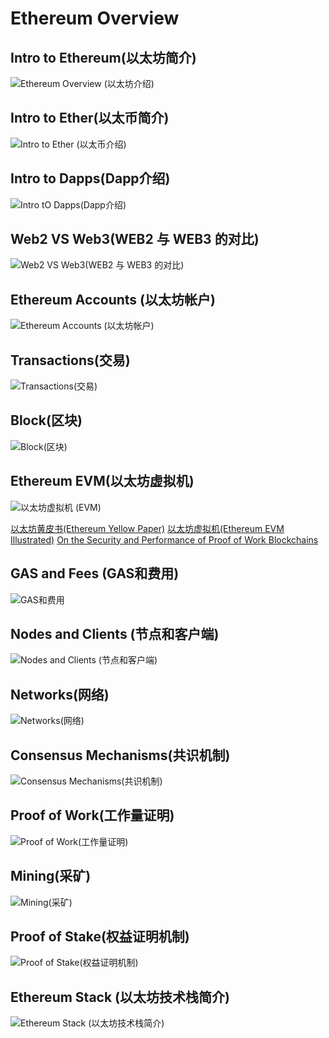 # Ethereum Overview

## Intro to Ethereum(以太坊简介)

![Ethereum Overview (以太坊介绍)](Ethereum%20Overview%20(以太坊介绍).png)

## Intro to Ether(以太币简介)

![Intro to Ether (以太币介绍)](Intro%20to%20Ether%20(ETH%E7%AE%80%E4%BB%8B).png)

## Intro to Dapps(Dapp介绍)

![Intro tO Dapps(Dapp介绍)](DAPP%20%E4%BB%8B%E7%BB%8D.png)

## Web2 VS Web3(WEB2 与 WEB3 的对比)

![Web2 VS Web3(WEB2 与 WEB3 的对比)](WEB2%20与%20WEB3%20的对比.png)

## Ethereum Accounts (以太坊帐户)

![Ethereum Accounts (以太坊帐户)](Ethereum%20Accounts%20(%E4%BB%A5%E5%A4%AA%E5%9D%8A%E5%B8%90%E6%88%B7).png)

## Transactions(交易)

![Transactions(交易)](Transactions(交易).png)

## Block(区块)

![Block(区块)](Block(%E5%8C%BA%E5%9D%97).png)

## Ethereum EVM(以太坊虚拟机)

![以太坊虚拟机 (EVM)](%E4%BB%A5%E5%A4%AA%E5%9D%8A%E8%99%9A%E6%8B%9F%E6%9C%BA%20(EVM).png)

[以太坊黄皮书(Ethereum Yellow Paper)](Ethereum%20Yellow%20Paper.pdf)
[以太坊虚拟机(Ethereum EVM Illustrated)](ethereum_evm_illustrated.pdf)
[On the Security and Performance of Proof of Work Blockchains](On%20the%20Security%20and%20Performance%20of%20Proof%20of%20Work%20Blockchains.pdf)

## GAS and Fees (GAS和费用)

![GAS和费用](GAS%E5%92%8C%E8%B4%B9%E7%94%A8.png)

## Nodes and Clients (节点和客户端)

![Nodes and Clients (节点和客户端)](Nodes%20and%20Clients%20(节点和客户端).png)

## Networks(网络)

![Networks(网络)](Networks(%E7%BD%91%E7%BB%9C).png)

## Consensus Mechanisms(共识机制)

![Consensus Mechanisms(共识机制)](Consensus%20Mechanisms(%E5%85%B1%E8%AF%86%E6%9C%BA%E5%88%B6).png)

## Proof of Work(工作量证明)

![Proof of Work(工作量证明)](Proof%20of%20Work(工作量证明).png)

## Mining(采矿)

![Mining(采矿)](Mining(%E9%87%87%E7%9F%BF).png)

## Proof of Stake(权益证明机制)

![Proof of Stake(权益证明机制)](Proof%20of%20Stake%20(%E6%9D%83%E7%9B%8A%E8%AF%81%E6%98%8E%E6%9C%BA%E5%88%B6).png)

## Ethereum Stack (以太坊技术栈简介)

![Ethereum Stack (以太坊技术栈简介)](Ethereum%20Stack%20(%E4%BB%A5%E5%A4%AA%E5%9D%8A%E6%8A%80%E6%9C%AF%E6%A0%88%E7%AE%80%E4%BB%8B).png)
